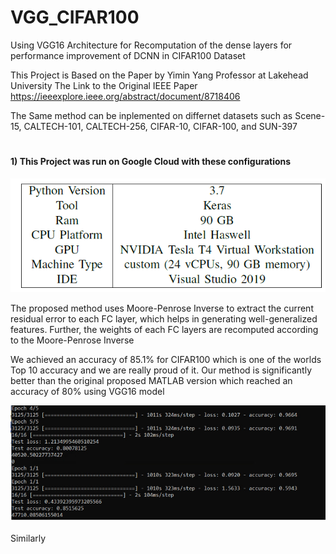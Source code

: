 # VGG_CIFAR100
Using VGG16 Architecture for Recomputation of the dense layers for performance improvement of DCNN in CIFAR100 Dataset

This Project is Based on the Paper by Yimin Yang Professor at Lakehead University 
The Link to the Original IEEE Paper https://ieeexplore.ieee.org/abstract/document/8718406

The Same method can be inplemented on differnet datasets such as Scene-15, CALTECH-101, CALTECH-256, CIFAR-10, CIFAR-100, and SUN-397
# <h4> 1) This Project was run on Google Cloud with these configurations 
![](images/2.png)

The proposed method uses Moore-Penrose Inverse to extract the current residual error to each FC layer, which helps in generating well-generalized features. Further, the weights of each FC layers are recomputed according to the Moore-Penrose Inverse

We achieved an accuracy of 85.1% for CIFAR100 which is one of the worlds Top 10 accuracy and we are really proud of it. Our method is significantly better than the original proposed MATLAB version which reached an accuracy of 80% using VGG16 model

![](images/1.png)

Similarly 
